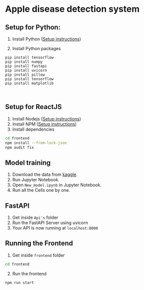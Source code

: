 # Apple disease detection system

## Setup for Python:

1. Install Python ([Setup instructions](https://wiki.python.org/moin/BeginnersGuide))

2. Install Python packages

```
pip install tensorflow
pip install numpy
pip install fastapi
pip install uvicorn
pip install pillow
pip install tensorflow
pip install matplotlib



```

## Setup for ReactJS

1. Install Nodejs ([Setup instructions](https://nodejs.org/en/download/package-manager/))
2. Install NPM ([Setup instructions](https://www.npmjs.com/get-npm))
3. Install dependencies

```bash
cd frontend
npm install --from-lock-json
npm audit fix
```

## Model training

1. Download the data from [kaggle](https://www.kaggle.com/datasets/sohaibalam67/apple-disease).
2. Run Jupyter Notebook.
3. Open `New_model.ipynb` in Jupyter Notebook.
4.  Run all the Cells one by one.

## FastAPI

1. Get inside `Api's` folder
2. Run the FastAPI Server using uvicorn
3. Your API is now running at `localhost:8000`

## Running the Frontend

1. Get inside `frontend` folder

```bash
cd frontend
```
2. Run the frontend

```bash
npm run start
```



